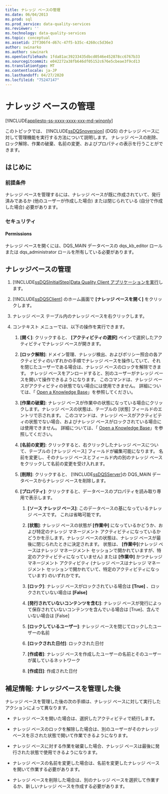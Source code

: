 ```yaml
---
title: ナレッジ ベースの管理
ms.date: 06/04/2013
ms.prod: sql
ms.prod_service: data-quality-services
ms.reviewer: ''
ms.technology: data-quality-services
ms.topic: conceptual
ms.assetid: 27f306f4-d67c-47f5-b35c-4260cc5d36e3
author: swinarko
ms.author: sawinark
ms.openlocfilehash: 1fda81ac39233435dbcd0546e452878cc6767b33
ms.sourcegitcommit: e042272a38fb646df05152c676e5cbeae3f9cd13
ms.translationtype: MT
ms.contentlocale: ja-JP
ms.lasthandoff: 04/27/2020
ms.locfileid: "75247147"
---
```

# <a name="manage-a-knowledge-base"></a>ナレッジ ベースの管理

[!INCLUDE[appliesto-ss-xxxx-xxxx-xxx-md-winonly](../includes/appliesto-ss-xxxx-xxxx-xxx-md-winonly.md)]

  このトピックでは、 [!INCLUDE[ssDQSnoversion](../includes/ssdqsnoversion-md.md)] (DQS) のナレッジ ベースに対して管理機能を実行する方法について説明します。 ナレッジ ベースの削除、ロック解除、作業の破棄、名前の変更、およびプロパティの表示を行うことができます。  
  
##  <a name="before-you-begin"></a><a name="BeforeYouBegin"></a> はじめに  
  
###  <a name="prerequisites"></a><a name="Prerequisites"></a> 前提条件  
 ナレッジ ベースを管理するには、ナレッジ ベースが既に作成されていて、発行済みであるか (他のユーザーが作成した場合) または閉じられている (自分で作成した場合) 必要があります。  
  
###  <a name="security"></a><a name="Security"></a> セキュリティ  
  
####  <a name="permissions"></a><a name="Permissions"></a> Permissions  
 ナレッジ ベースを開くには、DQS_MAIN データベースの dqs_kb_editor ロールまたは dqs_administrator ロールを所有している必要があります。  
  
##  <a name="manage-a-knowledge-base"></a><a name="Manage"></a>ナレッジベースの管理  
  
1.  [!INCLUDE[ssDQSInitialStep](../includes/ssdqsinitialstep-md.md)][Data Quality Client アプリケーションを実行](../data-quality-services/run-the-data-quality-client-application.md)します。  
  
2.  [!INCLUDE[ssDQSClient](../includes/ssdqsclient-md.md)] のホーム画面で **[ナレッジ ベースを開く]** をクリックします。  
  
3.  ナレッジ ベース テーブル内のナレッジ ベースを右クリックします。  
  
4.  コンテキスト メニューでは、以下の操作を実行できます。  
  
    1.  **[開く]**: クリックすると、 **[アクティビティの選択]** ペインで選択したアクティビティでナレッジ ベースが開きます。  
  
    2.  **[ロック解除]**: ドメイン管理、ナレッジ検出、およびポリシー照合の各アクティビティのいずれかの手順でナレッジ ベースを操作していて、それを閉じたユーザーである場合は、ナレッジ ベースのロックを解除できます。 ナレッジ ベースをアンロードすると、別のユーザーがナレッジ ベースを開いて操作できるようになります。 このコマンドは、ナレッジ ベースがアクティビティの状態でない場合には使用できません。 詳細については、「 [Open a Knowledge Base](../data-quality-services/open-a-knowledge-base.md)」を参照してください。  
  
    3.  **[作業の破棄]**: ナレッジ ベースが作業中の状態になっている場合にクリックします。ナレッジ ベースの状態は、テーブルの [状態] フィールドのエントリで示されます。 このコマンドは、ナレッジ ベースがアクティビティの状態でない場合、およびナレッジ ベースがロックされている場合には使用できません。 詳細については、「 [Open a Knowledge Base](../data-quality-services/open-a-knowledge-base.md)」を参照してください。  
  
    4.  **[名前の変更]**: クリックすると、右クリックしたナレッジ ベースについて、テーブルの [ナレッジ ベース] フィールドが編集可能になります。 名前を変更し、そのナレッジ ベースとフィールド内の別のナレッジ ベースをクリックして名前の変更を受け入れます。  
  
    5.  **[削除]**: クリックすると、 [!INCLUDE[ssDQSServer](../includes/ssdqsserver-md.md)]の DQS_MAIN データベースからナレッジ ベースを削除します。  
  
    6.  **[プロパティ]**: クリックすると、データベースのプロパティを読み取り専用で表示します。  
  
        1.  **[ソース ナレッジ ベース]**: このデータベースの基になっているナレッジ ベースです。 これは省略可能です。  
  
        2.  **[状態]**: ナレッジ ベースの状態が **[作業中]** になっているかどうか、および特定のナレッジ マネージメント アクティビティになっているかどうかを示します。ナレッジ ベースの状態は、ナレッジ ベースが最後に閉じられたときに決定されます。 状態は、 **[作業中]**(ナレッジ ベースはナレッジ マネージメント セッションで開かれていますが、特定のアクティビティになっていません) または **[作業中]** かつナレッジ マネージメント アクティビティ (ナレッジ ベースはナレッジ マネージメント セッションで開かれていて、特定のアクティビティになっています) のいずれかです。  
  
        3.  **[ロック]**: ナレッジ ベースがロックされている場合は **[True]** 、ロックされていない場合は **[False]**  
  
        4.  **[発行されていないコンテンツを含む]**: ナレッジ ベースが発行によって保存されていないコンテンツを含んでいる場合は [True]、含んでいない場合は [False]  
  
        5.  **[ロックしているユーザー]**: ナレッジ ベースを閉じてロックしたユーザーの名前  
  
        6.  **[ロックされた日付]**: ロックされた日付  
  
        7.  **[作成者]**: ナレッジ ベースを作成したユーザーの名前とそのユーザーが属しているネットワーク  
  
        8.  **[作成日]**: 作成された日付  
  
##  <a name="follow-up-after-managing-a-knowledge-base"></a><a name="FollowUp"></a>補足情報: ナレッジベースを管理した後  
 ナレッジ ベースを管理した後の次の手順は、ナレッジ ベースに対して実行したアクションによって異なります。  
  
-   ナレッジ ベースを開いた場合は、選択したアクティビティで続行します。  
  
-   ナレッジ ベースのロックを解除した場合は、別のユーザーがそのナレッジ ベースを示された状態で開いて作業できるようになります。  
  
-   ナレッジ ベースに対する作業を破棄した場合、ナレッジ ベースは最後に発行された状態で使用できるようになります。  
  
-   ナレッジ ベースの名前を変更した場合は、名前を変更したナレッジ ベースを開いて作業する必要があります。  
  
-   ナレッジ ベースを削除した場合は、別のナレッジ ベースを選択して作業するか、新しいナレッジ ベースを作成する必要があります。  
  
  
